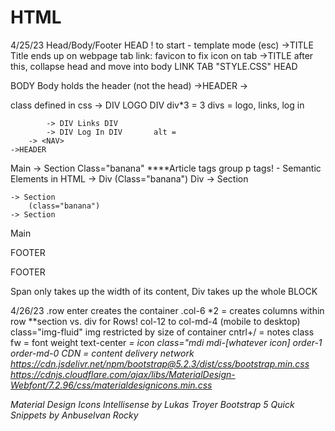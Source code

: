 # HTML
4/25/23
Head/Body/Footer
HEAD
! to start - template mode (esc)
    ->TITLE
Title ends up on webpage tab
link: favicon to fix icon on tab
    ->TITLE
after this, collapse head and move into body
LINK    TAB "STYLE.CSS"
HEAD

BODY
Body holds the header (not the head)
    ->HEADER
        -> <NAV class="d-flex align-items-baseline">        class defined in css
            -> DIV LOGO DIV       div*3 = 3 divs = logo, links, log in

            -> DIV Links DIV
            -> DIV Log In DIV       alt =
        -> <NAV>       
    ->HEADER
Main
    -> Section Class="banana"           ****Article tags group p tags! - Semantic Elements in HTML
        -> Div (Class="banana") Div
    -> Section

    -> Section
        (class="banana")
    -> Section

Main

FOOTER

FOOTER

Span only takes up the width of its content, Div takes up the whole BLOCK

4/26/23
.row enter creates the container
.col-6 *2 = creates columns within row
**section vs. div for Rows!
col-12 to 
col-md-4 (mobile to desktop)
class="img-fluid" img restricted by size of container
cntrl+/ = notes
class fw = font weight
text-center
<i> = icon class="mdi mdi-[whatever icon]
order-1 order-md-0
CDN = content delivery network
https://cdn.jsdelivr.net/npm/bootstrap@5.2.3/dist/css/bootstrap.min.css
https://cdnjs.cloudflare.com/ajax/libs/MaterialDesign-Webfont/7.2.96/css/materialdesignicons.min.css

Material Design Icons Intellisense by Lukas Troyer
Bootstrap 5 Quick Snippets by Anbuselvan Rocky